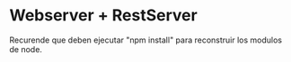 # Webserver + RestServer

Recurende que deben ejecutar "npm install" para reconstruir los modulos de node.
